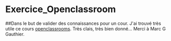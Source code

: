 # Exercice_Openclassroom
##Dans le but de valider des connaissances pour un cour.
J'ai trouvé très utile ce cours [openclassrooms](https://openclassrooms.com/fr/courses/2342361-gerez-votre-code-avec-git-et-github).
Très clais, très bien donné... Merci à Marc G Gauthier.

